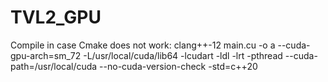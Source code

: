 # TVL2_GPU
Compile in case Cmake does not work:
clang++-12 main.cu -o a --cuda-gpu-arch=sm_72 -L/usr/local/cuda/lib64 -lcudart -ldl -lrt -pthread  --cuda-path=/usr/local/cuda --no-cuda-version-check -std=c++20 


